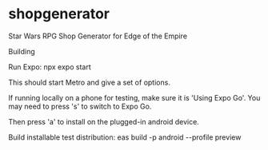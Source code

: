 # shopgenerator
Star Wars RPG Shop Generator for Edge of the Empire

Building

Run Expo:
npx expo start

This should start Metro and give a set of options.

If running locally on a phone for testing, make sure it is 'Using Expo Go'. You may need to press 's' to switch to Expo Go.

Then press 'a' to install on the plugged-in android device.

Build installable test distribution:
eas build -p android --profile preview